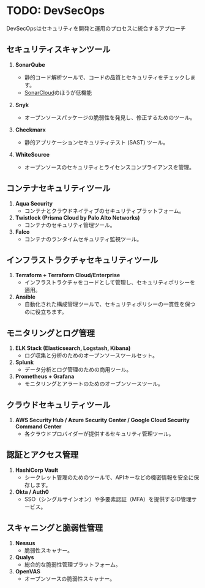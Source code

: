 # TODO: DevSecOps

DevSecOpsはセキュリティを開発と運用のプロセスに統合するアプローチ

## セキュリティスキャンツール

1. **SonarQube**
   - 静的コード解析ツールで、コードの品質とセキュリティをチェックします。
   - [SonarCloud](https://www.sonarsource.com/products/sonarcloud/)のほうが低機能

2. **Snyk**
   - オープンソースパッケージの脆弱性を発見し、修正するためのツール。
3. **Checkmarx**
   - 静的アプリケーションセキュリティテスト (SAST) ツール。
4. **WhiteSource**
   - オープンソースのセキュリティとライセンスコンプライアンスを管理。

## コンテナセキュリティツール

1. **Aqua Security**
   - コンテナとクラウドネイティブのセキュリティプラットフォーム。
2. **Twistlock (Prisma Cloud by Palo Alto Networks)**
   - コンテナのセキュリティ管理ツール。
3. **Falco**
   - コンテナのランタイムセキュリティ監視ツール。

## インフラストラクチャセキュリティツール

1. **Terraform + Terraform Cloud/Enterprise**
   - インフラストラクチャをコードとして管理し、セキュリティポリシーを適用。
2. **Ansible**
   - 自動化された構成管理ツールで、セキュリティポリシーの一貫性を保つのに役立ちます。

## モニタリングとログ管理

1. **ELK Stack (Elasticsearch, Logstash, Kibana)**
   - ログ収集と分析のためのオープンソースツールセット。
2. **Splunk**
   - データ分析とログ管理のための商用ツール。
3. **Prometheus + Grafana**
   - モニタリングとアラートのためのオープンソースツール。

## クラウドセキュリティツール

1. **AWS Security Hub / Azure Security Center / Google Cloud Security Command Center**
   - 各クラウドプロバイダーが提供するセキュリティ管理ツール。

## 認証とアクセス管理

1. **HashiCorp Vault**
   - シークレット管理のためのツールで、APIキーなどの機密情報を安全に保存します。
2. **Okta / Auth0**
   - SSO（シングルサインオン）や多要素認証（MFA）を提供するID管理サービス。

## スキャニングと脆弱性管理

1. **Nessus**
   - 脆弱性スキャナー。
2. **Qualys**
   - 総合的な脆弱性管理プラットフォーム。
3. **OpenVAS**
   - オープンソースの脆弱性スキャナー。
